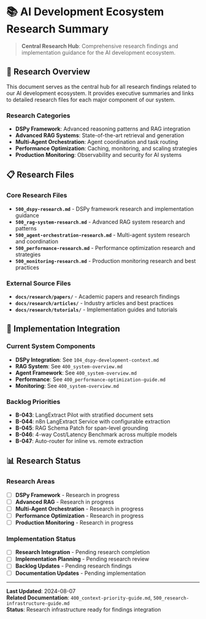 # 📚 AI Development Ecosystem Research Summary

> **Central Research Hub**: Comprehensive research findings and implementation guidance for the AI development ecosystem.

<!-- CONTEXT_REFERENCE: 400_context-priority-guide.md -->
<!-- RESEARCH_SYSTEM: 500_research-infrastructure-guide.md -->
<!-- CORE_SYSTEM: 400_project-overview.md, 400_system-overview.md, 000_backlog.md, 100_cursor-memory-context.md -->
<!-- MEMORY_CONTEXT: HIGH - Central research summary for AI development ecosystem -->

## 🎯 **Research Overview**

This document serves as the central hub for all research findings related to our AI development ecosystem. It provides executive summaries and links to detailed research files for each major component of our system.

### **Research Categories**
- **DSPy Framework**: Advanced reasoning patterns and RAG integration
- **Advanced RAG Systems**: State-of-the-art retrieval and generation
- **Multi-Agent Orchestration**: Agent coordination and task routing
- **Performance Optimization**: Caching, monitoring, and scaling strategies
- **Production Monitoring**: Observability and security for AI systems

## 📋 **Research Files**

### **Core Research Files**
- **`500_dspy-research.md`** - DSPy framework research and implementation guidance
- **`500_rag-system-research.md`** - Advanced RAG system research and patterns
- **`500_agent-orchestration-research.md`** - Multi-agent system research and coordination
- **`500_performance-research.md`** - Performance optimization research and strategies
- **`500_monitoring-research.md`** - Production monitoring research and best practices

### **External Source Files**
- **`docs/research/papers/`** - Academic papers and research findings
- **`docs/research/articles/`** - Industry articles and best practices
- **`docs/research/tutorials/`** - Implementation guides and tutorials

## 🔗 **Implementation Integration**

### **Current System Components**
- **DSPy Integration**: See `104_dspy-development-context.md`
- **RAG System**: See `400_system-overview.md`
- **Agent Framework**: See `400_system-overview.md`
- **Performance**: See `400_performance-optimization-guide.md`
- **Monitoring**: See `400_system-overview.md`

### **Backlog Priorities**
- **B-043**: LangExtract Pilot with stratified document sets
- **B-044**: n8n LangExtract Service with configurable extraction
- **B-045**: RAG Schema Patch for span-level grounding
- **B-046**: 4-way Cost/Latency Benchmark across multiple models
- **B-047**: Auto-router for inline vs. remote extraction

## 📊 **Research Status**

### **Research Areas**
- [ ] **DSPy Framework** - Research in progress
- [ ] **Advanced RAG** - Research in progress
- [ ] **Multi-Agent Orchestration** - Research in progress
- [ ] **Performance Optimization** - Research in progress
- [ ] **Production Monitoring** - Research in progress

### **Implementation Status**
- [ ] **Research Integration** - Pending research completion
- [ ] **Implementation Planning** - Pending research review
- [ ] **Backlog Updates** - Pending research findings
- [ ] **Documentation Updates** - Pending implementation

---

**Last Updated**: 2024-08-07  
**Related Documentation**: `400_context-priority-guide.md`, `500_research-infrastructure-guide.md`  
**Status**: Research infrastructure ready for findings integration
